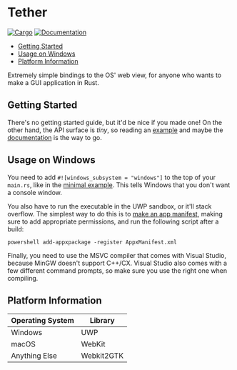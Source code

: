 # Tether

[![Cargo](https://img.shields.io/crates/v/tether.svg)](https://crates.io/crates/tether)
[![Documentation](https://docs.rs/tether/badge.svg)](https://docs.rs/tether)

- [Getting Started](#getting-started)
- [Usage on Windows](#usage-on-windows)
- [Platform Information](#platform-information)

Extremely simple bindings to the OS' web view, for anyone who wants to make a
GUI application in Rust.

## Getting Started

There's no getting started guide, but it'd be nice if you made one! On the other
hand, the API surface is *tiny*, so reading an [example](examples) and maybe the
[documentation](https://docs.rs/tether) is the way to go.

## Usage on Windows

You need to add `#![windows_subsystem = "windows"]` to the top of your
`main.rs`, like in the [minimal example](eaxmples/minimal.rs). This tells
Windows that you don't want a console window.

You also have to run the executable in the UWP sandbox, or it'll stack overflow.
The simplest way to do this is to [make an app manifest](https://docs.microsoft.com/en-us/uwp/schemas/appxpackage/how-to-create-a-basic-package-manifest),
making sure to add appropriate permissions, and run the following script after a
build:

```batch
powershell add-appxpackage -register AppxManifest.xml
```

Finally, you need to use the MSVC compiler that comes with Visual Studio,
because MinGW doesn't support C++/CX. Visual Studio also comes with a few
different command prompts, so make sure you use the right one when compiling.

## Platform Information

| Operating System | Library    |
| ---------------- | ---------- |
| Windows          | UWP        |
| macOS            | WebKit     |
| Anything Else    | Webkit2GTK |
